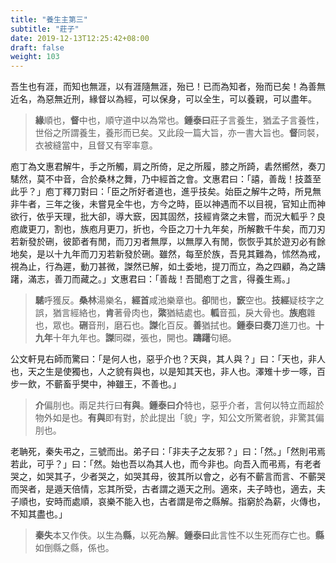 ```yaml
---
title: "養生主第三"
subtitle: "莊子"
date: 2019-12-13T12:25:42+08:00
draft: false
weight: 103
---
```




吾生也有涯，而知也無涯，以有涯隨無涯，殆已！已而為知者，殆而已矣！為善無近名，為惡無近刑，緣督以為經，可以保身，可以全生，可以養親，可以盡年。

> **緣**順也，**督**中也，順守道中以為常也。<strong class="text-success">鍾泰曰</strong>莊子言養生，猶孟子言養性，世俗之所謂養生，養形而已矣。又此段一篇大旨，亦一書大旨也。**督**同裻，衣被縫當中，且督又有宰率意。



庖丁為文惠君解牛，手之所觸，肩之所倚，足之所履，膝之所踦，砉然嚮然，奏刀騞然，莫不中音，合於桑林之舞，乃中經首之會。文惠君曰：「<span class="text-muted">譆，善哉！技蓋至此乎？</span>」庖丁釋刀對曰：「<span class="text-muted">臣之所好者道也，進乎技矣。始臣之解牛之時，所見無非牛者，三年之後，未嘗見全牛也，方今之時，臣以神遇而不以目視，官知止而神欲行，依乎天理，批大卻，導大窾，因其固然，技經肯綮之未嘗，而況大軱乎？良庖歲更刀，割也，族庖月更刀，折也，今臣之刀十九年矣，所解數千牛矣，而刀刃若新發於硎，彼節者有閒，而刀刃者無厚，以無厚入有閒，恢恢乎其於遊刃必有餘地矣，是以十九年而刀刃若新發於硎。雖然，每至於族，吾見其難為，怵然為戒，視為止，行為遲，動刀甚微，謋然已解，如土委地，提刀而立，為之四顧，為之躊躇，滿志，善刀而藏之。</span>」文惠君曰：「<span class="text-muted">善哉！吾聞庖丁之言，得養生焉。</span>」

> **騞**呼獲反。**桑林**湯樂名，**經首**咸池樂章也。**卻**閒也，**窾**空也。**技經**疑枝字之誤，猶言經絡也，**肯**著骨肉也，**綮**猶結處也。**軱**音孤，戾大骨也。**族庖**雜也，眾也。**硎**音刑，磨石也。**謋**化百反。**善**猶拭也。<strong class="text-success">鍾泰曰</strong>**奏刀**進刀也。**十九年**十年九年也。**謋**同磔，張也，開也。**躊躇**句絕。



公文軒見右師而驚曰：「<span class="text-muted">是何人也，惡乎介也？天與，其人與？</span>」曰：「<span class="text-muted">天也，非人也，天之生是使獨也，人之貌有與也，以是知其天也，非人也。澤雉十步一啄，百步一飲，不蘄畜乎樊中，神雖王，不善也。</span>」

> **介**偏刖也。兩足共行曰**有與**。<strong class="text-success">鍾泰曰</strong>**介**特也，惡乎介者，言何以特立而超於物外如是也。**有與**即有對，於此提出「貌」字，知公文所驚者貌，非驚其偏刖也。



老聃死，秦失弔之，三號而出。弟子曰：「<span class="text-muted">非夫子之友邪？</span>」曰：「<span class="text-muted">然。</span>」「<span class="text-muted">然則弔焉若此，可乎？</span>」曰：「<span class="text-muted">然。始也吾以為其人也，而今非也。向吾入而弔焉，有老者哭之，如哭其子，少者哭之，如哭其母，彼其所以會之，必有不蘄言而言、不蘄哭而哭者，是遁天倍情，忘其所受，古者謂之遁天之刑。適來，夫子時也，適去，夫子順也，安時而處順，哀樂不能入也，古者謂是帝之縣解。指窮於為薪，火傳也，不知其盡也。</span>」

> **秦失**本又作佚。以生為**縣**，以死為**解**。<strong class="text-success">鍾泰曰</strong>此言性不以生死而存亡也。**縣**如倒縣之縣，係也。